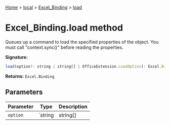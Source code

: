 [Home](./index) &gt; [local](local.md) &gt; [Excel\_Binding](local.excel_binding.md) &gt; [load](local.excel_binding.load.md)

# Excel\_Binding.load method

Queues up a command to load the specified properties of the object. You must call "context.sync()" before reading the properties.

**Signature:**
```javascript
load(option?: string | string[] | OfficeExtension.LoadOption): Excel.Binding;
```
**Returns:** `Excel.Binding`

## Parameters

|  Parameter | Type | Description |
|  --- | --- | --- |
|  `option` | `string | string[] | OfficeExtension.LoadOption` |  |

